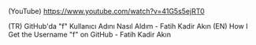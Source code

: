 (YouTube) https://www.youtube.com/watch?v=41G5s5ejRT0

(TR) GitHub'da "f" Kullanıcı Adını Nasıl Aldım - Fatih Kadir Akın
(EN) How I Get the Username "f" on GitHub - Fatih Kadir Akın
